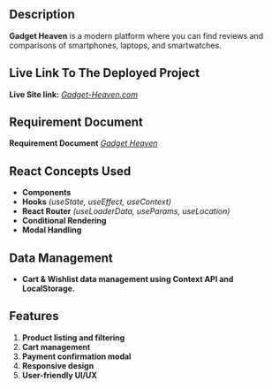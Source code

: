 
## Description

**Gadget Heaven** is a modern platform where you can find reviews and comparisons of smartphones, laptops, and smartwatches.

## Live Link To The Deployed Project

**Live Site link:** [_Gadget-Heaven.com_](https://ph-b10-a8.netlify.app)

## Requirement Document

**Requirement Document** [_Gadget Heaven_](https://github.com/ProgrammingHero1/B10-A8-gadget-heaven/blob/main/Batch-10_Assignment-08.pdf)

## React Concepts Used

- **Components**
- **Hooks** _(useState, useEffect, useContext)_
- **React Router** _(useLoaderData, useParams, useLocation)_
- **Conditional Rendering**
- **Modal Handling**

## Data Management

- **Cart & Wishlist data management using Context API and LocalStorage.**

## Features

1.  **Product listing and filtering**
2.  **Cart management**
3.  **Payment confirmation modal**
4.  **Responsive design**
5.  **User-friendly UI/UX**
